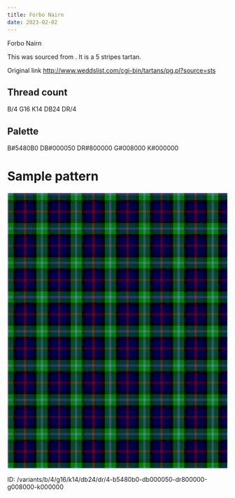 ```yaml
---
title: Forbo Nairn
date: 2023-02-02
---
```

Forbo Nairn

This was sourced from <no value>.  It is a 5 stripes tartan.

Original link http://www.weddslist.com/cgi-bin/tartans/pg.pl?source=sts

## Thread count
B/4 G16 K14 DB24 DR/4

## Palette
B#5480B0 DB#000050 DR#800000 G#008000 K#000000

# Sample pattern

![Tartan detail](tartan.png "B/4 G16 K14 DB24 DR/4 tartan")

ID: /variants/b/4/g16/k14/db24/dr/4-b5480b0-db000050-dr800000-g008000-k000000
